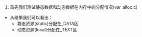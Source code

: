 
1. 首先我们测试静态数据和动态数据在内存中的分配情况(var_alloc.c)
- 从结果我们可以看出：
    - 静态资源(static)分配在_DATA区
    - 动态资源(local)分配在_TEXT区
